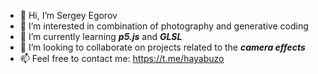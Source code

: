 - 👋 Hi, I’m Sergey Egorov
- 👀 I’m interested in combination of photography and generative coding
- 🌱 I’m currently learning **_p5.js_** and **_GLSL_**
- 💞️ I’m looking to collaborate on projects related to the **_camera effects_**
- 📫 Feel free to contact me: https://t.me/hayabuzo
